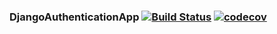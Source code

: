 ### DjangoAuthenticationApp [![Build Status](https://travis-ci.com/redan684/djangoauthapp.svg?branch=project-setup)](https://travis-ci.com/redan684/djangoauthapp)  [![codecov](https://codecov.io/gh/redan684/djangoauthapp/branch/project-setup/graph/badge.svg?token=3KER248KDK)](https://codecov.io/gh/redan684/djangoauthapp)